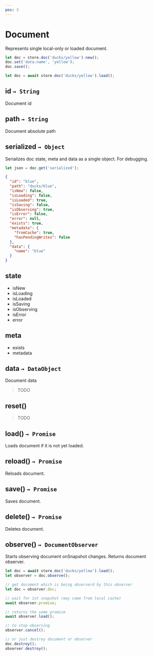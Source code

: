 ```yaml
---
pos: 3
---
```


# Document

Represents single local-only or loaded document.

``` javascript
let doc = store.doc('ducks/yellow').new();
doc.set('data.name', 'yellow');
doc.save();
```

``` javascript
let doc = await store.doc('ducks/yellow').load();
```


## id `→ String`

Document id


## path `→ String`

Document absolute path


## serialized `→ Object`

Serializes doc state, meta and data as a single object. For debugging.

``` javascript
let json = doc.get('serialized');
```

``` json
{
  "id": "blue",
  "path": "ducks/blue",
  "isNew": false,
  "isLoading": false,
  "isLoaded": true,
  "isSaving": false,
  "isObserving": true,
  "isError": false,
  "error": null,
  "exists": true,
  "metadata": {
    "fromCache": true,
    "hasPendingWrites": false
  },
  "data": {
    "name": "blue"
  }
}
```

## state

* isNew
* isLoading
* isLoaded
* isSaving
* isObserving
* isError
* error

## meta

* exists
* metadata

## data `→ DataObject`

Document data

> TODO


## reset()

> TODO


## load() `→ Promise`

Loads document if it is not yet loaded.


## reload() `→ Promise`

Reloads document.

## save() `→ Promise`

Saves document.


## delete() `→ Promise`

Deletes document.


## observe() `→ DocumentObserver`

Starts observing document onSnapshot changes. Returns document observer.

``` javascript
let doc = await store.doc('ducks/yellow').load();
let observer = doc.observe();

// get document which is being observerd by this observer
let doc = observer.doc;

// wait for 1st snapshot (may come from local cache)
await observer.promise;

// returns the same promise
await observer.load();

// to stop observing
observer.cancel();

// or just destroy document or observer
doc.destroy();
observer.destroy();
```
